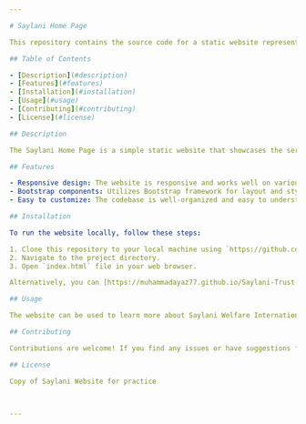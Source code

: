 ```yaml
---

# Saylani Home Page

This repository contains the source code for a static website representing the home page of Saylani Welfare International Trust. The website is built using HTML, CSS, and Bootstrap framework.

## Table of Contents

- [Description](#description)
- [Features](#features)
- [Installation](#installation)
- [Usage](#usage)
- [Contributing](#contributing)
- [License](#license)

## Description

The Saylani Home Page is a simple static website that showcases the services, mission, and vision of Saylani Welfare International Trust. It provides information about various projects, events, and initiatives undertaken by Saylani Welfare International Trust.

## Features

- Responsive design: The website is responsive and works well on various devices including desktops, tablets, and mobile phones.
- Bootstrap components: Utilizes Bootstrap framework for layout and styling, ensuring consistency and ease of development.
- Easy to customize: The codebase is well-organized and easy to understand, making it simple to customize and extend for specific needs.

## Installation

To run the website locally, follow these steps:

1. Clone this repository to your local machine using `https://github.com/muhammadayaz77/Saylani-Trust-Welfare.git`.
2. Navigate to the project directory.
3. Open `index.html` file in your web browser.

Alternatively, you can [https://muhammadayaz77.github.io/Saylani-Trust-Welfare/] .

## Usage

The website can be used to learn more about Saylani Welfare International Trust, its projects, and its mission. It can also serve as a template for building similar static websites for other organizations.

## Contributing

Contributions are welcome! If you find any issues or have suggestions for improvements, please open an issue or submit a pull request. For major changes, please open an issue first to discuss the proposed changes.

## License

Copy of Saylani Website for practice 



---
```

